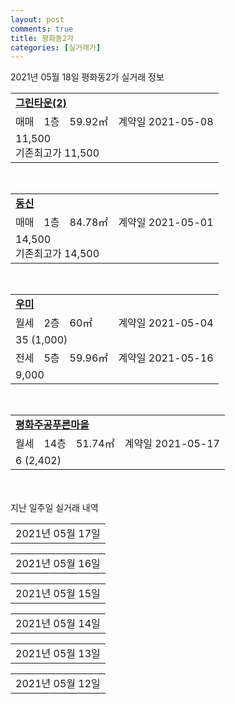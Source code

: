 ```yaml
---
layout: post
comments: true
title: 평화동2가
categories: [실거래가]
---
```


2021년 05월 18일 평화동2가 실거래 정보

<table>
  <tr>
    <td colspan="4" style="font-weight: bold;"><a href="https://search.naver.com/search.naver?query=그린타운(2)">그린타운(2)</a></td>
  </tr>
    
  <tr>
    <td>매매</td>
    <td>1층</td>
    <td>59.92㎡</td>
    <td>계약일 2021-05-08</td>
  </tr>
  <tr>
    <td colspan="4">11,500<br>기존최고가 11,500</td>
  </tr>
    
</table>
<br>
<table>
  <tr>
    <td colspan="4" style="font-weight: bold;"><a href="https://search.naver.com/search.naver?query=동신">동신</a></td>
  </tr>
    
  <tr>
    <td>매매</td>
    <td>1층</td>
    <td>84.78㎡</td>
    <td>계약일 2021-05-01</td>
  </tr>
  <tr>
    <td colspan="4">14,500<br>기존최고가 14,500</td>
  </tr>
    
</table>
<br>
<table>
  <tr>
    <td colspan="4" style="font-weight: bold;"><a href="https://search.naver.com/search.naver?query=우미">우미</a></td>
  </tr>
    
  <tr>
    <td>월세</td>
    <td>2층</td>
    <td>60㎡</td>
    <td>계약일 2021-05-04</td>
  </tr>
  <tr>
    <td colspan="4">35 (1,000)</td>
  </tr>
    
  <tr>
    <td>전세</td>
    <td>5층</td>
    <td>59.96㎡</td>
    <td>계약일 2021-05-16</td>
  </tr>
  <tr>
    <td colspan="4">9,000</td>
  </tr>
    
</table>
<br>
<table>
  <tr>
    <td colspan="4" style="font-weight: bold;"><a href="https://search.naver.com/search.naver?query=평화주공푸른마을">평화주공푸른마을</a></td>
  </tr>
    
  <tr>
    <td>월세</td>
    <td>14층</td>
    <td>51.74㎡</td>
    <td>계약일 2021-05-17</td>
  </tr>
  <tr>
    <td colspan="4">6 (2,402)</td>
  </tr>
    
</table>
    
<div style="margin-top: 50px; margin-bottom: 13px">지난 일주일 실거래 내역</div>

  <table style="width: 100%; margin-bottom: 1px">
      <tr class="header">
        <td>2021년 05월 17일</td>
      </tr>
      <tr class="child" style="display: none">
        <td>
            
        <table>
          <tr>
            <td colspan="4" style="font-weight: bold;"><a href="https://search.naver.com/search.naver?query=실거래정보없음">실거래정보없음</a></td>
          </tr>

        </table>
    
        </td>
      </tr>
  </table>
    
  <table style="width: 100%; margin-bottom: 1px">
      <tr class="header">
        <td>2021년 05월 16일</td>
      </tr>
      <tr class="child" style="display: none">
        <td>
            
        <table>
          <tr>
            <td colspan="4" style="font-weight: bold;"><a href="https://search.naver.com/search.naver?query=실거래정보없음">실거래정보없음</a></td>
          </tr>

        </table>
    
        </td>
      </tr>
  </table>
    
  <table style="width: 100%; margin-bottom: 1px">
      <tr class="header">
        <td>2021년 05월 15일</td>
      </tr>
      <tr class="child" style="display: none">
        <td>
            
        <table>
          <tr>
            <td colspan="4" style="font-weight: bold;"><a href="https://search.naver.com/search.naver?query=영무예다음">영무예다음</a></td>
          </tr>

          <tr>
            <td>매매</td>
            <td>2층</td>
            <td>83.661㎡</td>
            <td>계약일 2021-05-10</td>
          </tr>
          <tr>
            <td colspan="4">20,700<br>기존최고가 20,700</td>
          </tr>
    
        </table>
        <table style="margin-top: 5px">
          <tr>
            <td colspan="4" style="font-weight: bold;"><a href="https://search.naver.com/search.naver?query=케이제이모악2">케이제이모악2</a></td>
          </tr>
    
          <tr>
            <td>매매</td>
            <td>15층</td>
            <td>74.8㎡</td>
            <td>계약일 2021-05-10</td>
          </tr>
          <tr>
            <td colspan="4">16,500<br>기존최고가 16,500</td>
          </tr>
    
        </table>
        <table style="margin-top: 5px">
          <tr>
            <td colspan="4" style="font-weight: bold;"><a href="https://search.naver.com/search.naver?query=평화동골드클래스아파트">평화동골드클래스아파트</a></td>
          </tr>
    
          <tr>
            <td>매매</td>
            <td>18층</td>
            <td>73.5041㎡</td>
            <td>계약일 2021-05-10</td>
          </tr>
          <tr>
            <td colspan="4">30,000<br>기존최고가 30,000</td>
          </tr>
    
        </table>
    
        </td>
      </tr>
  </table>
    
  <table style="width: 100%; margin-bottom: 1px">
      <tr class="header">
        <td>2021년 05월 14일</td>
      </tr>
      <tr class="child" style="display: none">
        <td>
            
        <table>
          <tr>
            <td colspan="4" style="font-weight: bold;"><a href="https://search.naver.com/search.naver?query=그린타운(1)">그린타운(1)</a></td>
          </tr>

          <tr>
            <td>매매</td>
            <td>1층</td>
            <td>69.36㎡</td>
            <td>계약일 2021-05-01</td>
          </tr>
          <tr>
            <td colspan="4">12,000<br>기존최고가 12,000</td>
          </tr>
    
        </table>
        <table style="margin-top: 5px">
          <tr>
            <td colspan="4" style="font-weight: bold;"><a href="https://search.naver.com/search.naver?query=그린타운(2)">그린타운(2)</a></td>
          </tr>
    
          <tr>
            <td>매매</td>
            <td>5층</td>
            <td>46.2㎡</td>
            <td>계약일 2021-05-10</td>
          </tr>
          <tr>
            <td colspan="4">9,300<br>기존최고가 9,300</td>
          </tr>
    
        </table>
        <table style="margin-top: 5px">
          <tr>
            <td colspan="4" style="font-weight: bold;"><a href="https://search.naver.com/search.naver?query=두산푸른솔">두산푸른솔</a></td>
          </tr>
    
          <tr>
            <td>매매</td>
            <td>7층</td>
            <td>59.475㎡</td>
            <td>계약일 2021-05-01</td>
          </tr>
          <tr>
            <td colspan="4">8,000<br>기존최고가 8,000</td>
          </tr>
    
          <tr>
            <td>매매</td>
            <td>12층</td>
            <td>84.48㎡</td>
            <td>계약일 2021-05-04</td>
          </tr>
          <tr>
            <td colspan="4">12,000<br>기존최고가 12,000</td>
          </tr>
    
          <tr>
            <td>매매</td>
            <td>2층</td>
            <td>83.12㎡</td>
            <td>계약일 2021-04-30</td>
          </tr>
          <tr>
            <td colspan="4">11,000<br>기존최고가 11,000</td>
          </tr>
    
        </table>
        <table style="margin-top: 5px">
          <tr>
            <td colspan="4" style="font-weight: bold;"><a href="https://search.naver.com/search.naver?query=평화동엠코타운">평화동엠코타운</a></td>
          </tr>
    
          <tr>
            <td>매매</td>
            <td>13층</td>
            <td>84.9441㎡</td>
            <td>계약일 2021-05-06</td>
          </tr>
          <tr>
            <td colspan="4">32,900<br>기존최고가 32,900</td>
          </tr>
    
        </table>
    
        </td>
      </tr>
  </table>
    
  <table style="width: 100%; margin-bottom: 1px">
      <tr class="header">
        <td>2021년 05월 13일</td>
      </tr>
      <tr class="child" style="display: none">
        <td>
            
        <table>
          <tr>
            <td colspan="4" style="font-weight: bold;"><a href="https://search.naver.com/search.naver?query=동신">동신</a></td>
          </tr>

          <tr>
            <td>매매</td>
            <td>15층</td>
            <td>59.58㎡</td>
            <td>계약일 2021-05-03</td>
          </tr>
          <tr>
            <td colspan="4">12,300<br>기존최고가 12,300</td>
          </tr>
    
        </table>
        <table style="margin-top: 5px">
          <tr>
            <td colspan="4" style="font-weight: bold;"><a href="https://search.naver.com/search.naver?query=두산경복궁">두산경복궁</a></td>
          </tr>
    
          <tr>
            <td>매매</td>
            <td>11층</td>
            <td>59.93㎡</td>
            <td>계약일 2021-05-01</td>
          </tr>
          <tr>
            <td colspan="4">13,400<br>기존최고가 13,400</td>
          </tr>
    
        </table>
        <table style="margin-top: 5px">
          <tr>
            <td colspan="4" style="font-weight: bold;"><a href="https://search.naver.com/search.naver?query=삼성강남맨션">삼성강남맨션</a></td>
          </tr>
    
          <tr>
            <td>매매</td>
            <td>9층</td>
            <td>59.98㎡</td>
            <td>계약일 2021-05-01</td>
          </tr>
          <tr>
            <td colspan="4">7,400<br>기존최고가 7,400</td>
          </tr>
    
        </table>
        <table style="margin-top: 5px">
          <tr>
            <td colspan="4" style="font-weight: bold;"><a href="https://search.naver.com/search.naver?query=영무예다음">영무예다음</a></td>
          </tr>
    
          <tr>
            <td>매매</td>
            <td>15층</td>
            <td>83.661㎡</td>
            <td>계약일 2021-05-11</td>
          </tr>
          <tr>
            <td colspan="4">32,000<br>기존최고가 32,000</td>
          </tr>
    
        </table>
        <table style="margin-top: 5px">
          <tr>
            <td colspan="4" style="font-weight: bold;"><a href="https://search.naver.com/search.naver?query=동신">동신</a></td>
          </tr>
    
          <tr>
            <td>월세</td>
            <td>10층</td>
            <td>59.58㎡</td>
            <td>계약일 2021-04-19</td>
          </tr>
          <tr>
            <td colspan="4">50 (1,000)</td>
          </tr>
    
        </table>
    
        </td>
      </tr>
  </table>
    
  <table style="width: 100%; margin-bottom: 1px">
      <tr class="header">
        <td>2021년 05월 12일</td>
      </tr>
      <tr class="child" style="display: none">
        <td>
            
        <table>
          <tr>
            <td colspan="4" style="font-weight: bold;"><a href="https://search.naver.com/search.naver?query=호반리젠시빌">호반리젠시빌</a></td>
          </tr>

          <tr>
            <td>매매</td>
            <td>5층</td>
            <td>84.7555㎡</td>
            <td>계약일 2021-04-28</td>
          </tr>
          <tr>
            <td colspan="4">22,200<br>기존최고가 22,200</td>
          </tr>
    
        </table>
    
        </td>
      </tr>
  </table>
    

